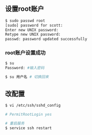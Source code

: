 ## 设置root账户

```bash
$ sudo passwd root
[sudo] password for scott:
Enter new UNIX password:
Retype new UNIX password:
passwd: password updated successfully
```

### root账户设置成功

```bash
$ su
Password: #输入密码

$ su 用户名 # 切换回来
```

## 改配置

```bash
$ vi /etc/ssh/sshd_config

# PermitRootLogin yes

# 重启服务
$ service ssh restart
```

